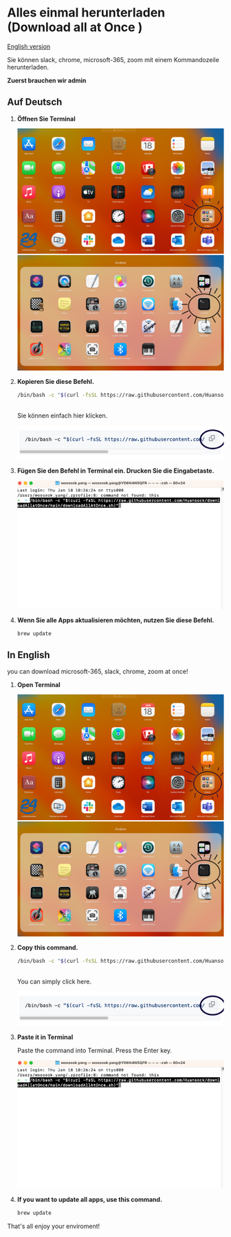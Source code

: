 # Alles einmal herunterladen (Download all at Once )

  [English version](#in-english)

Sie können slack, chrome, microsoft-365, zoom mit einem Kommandozeile herunterladen.

**Zuerst brauchen wir admin**

## Auf Deutsch

1. **Öffnen Sie Terminal**
   
   ![andere](./images/andere.png)
   ![Terminal](./images/terminal.png)

2. **Kopieren Sie diese Befehl.**
    <br/>

    ```bash
    /bin/bash -c "$(curl -fsSL https://raw.githubusercontent.com/Huansock/downloadAllatOnce/main/downloadAllAtOnce.sh)"
    ```
    <br/>
    Sie können einfach hier klicken.

    ![Kopie](./images/kopie.png) 

3. **Fügen Sie den Befehl in Terminal ein. Drucken Sie die Eingabetaste.**
   
    ![Befehl](./images/Befehl.png)

4. **Wenn Sie alle Apps aktualisieren möchten, nutzen Sie diese Befehl.**
   
    ```bash
    brew update
    ```

## In English

you can download microsoft-365, slack, chrome, zoom at once!

1. **Open Terminal**

    ![other](./images/andere.png)
    ![Terminal](./images/terminal.png)

2. **Copy this command.**

    ```bash
    /bin/bash -c "$(curl -fsSL https://raw.githubusercontent.com/Huansock/downloadAllatOnce/main/downloadAllAtOnce.sh)"
    ```
    <br/>
    You can simply click here.

    ![bash](./images/kopie.png)

3. **Paste it in Terminal**

    Paste the command into Terminal. Press the Enter key.

    ![run](./images/Befehl.png)

4. **If you want to update all apps, use this command.**

    ```bash
    brew update
    ```

That's all enjoy your enviroment!
